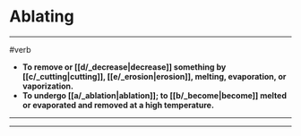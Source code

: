 # Ablating
---
#verb
- **To remove or [[d/_decrease|decrease]] something by [[c/_cutting|cutting]], [[e/_erosion|erosion]], melting, evaporation, or vaporization.**
- **To undergo [[a/_ablation|ablation]]; to [[b/_become|become]] melted or evaporated and removed at a high temperature.**
---
---
